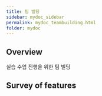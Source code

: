 ```yaml
---
title: 팀 빌딩
sidebar: mydoc_sidebar
permalink: mydoc_teambuilding.html
folder: mydoc
---
```


## Overview

실습 수업 진행을 위한 팀 빌딩

## Survey of features

